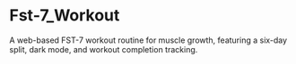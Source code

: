 # Fst-7_Workout
A web-based FST-7 workout routine for muscle growth, featuring a six-day split, dark mode, and workout completion tracking.
